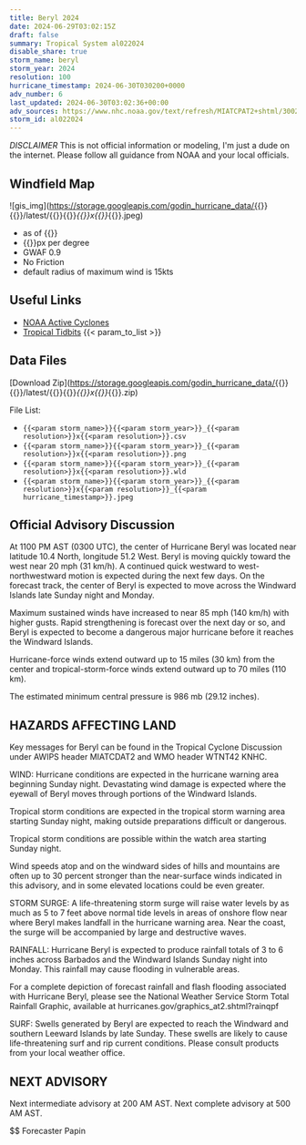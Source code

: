 ```yaml
---
title: Beryl 2024
date: 2024-06-29T03:02:15Z
draft: false
summary: Tropical System al022024
disable_share: true
storm_name: beryl
storm_year: 2024
resolution: 100
hurricane_timestamp: 2024-06-30T030200+0000
adv_number: 6
last_updated: 2024-06-30T03:02:36+00:00
adv_sources: https://www.nhc.noaa.gov/text/refresh/MIATCPAT2+shtml/300239.shtml;https://www.nhc.noaa.gov/refresh/graphics_at2+shtml/024542.shtml?cone
storm_id: al022024
---
```

*DISCLAIMER* This is not official information or modeling, I'm just a dude on the internet.  Please follow all guidance from NOAA and your local officials.

## Windfield Map
![gis_img](https://storage.googleapis.com/godin_hurricane_data/{{<param storm_name>}}{{<param storm_year>}}/latest/{{<param storm_name>}}{{<param storm_year>}}_{{<param resolution>}}x{{<param resolution>}}_{{<param hurricane_timestamp>}}.jpeg)

- as of {{<param last_updated>}}
- {{<param resolution>}}px per degree
- GWAF 0.9
- No Friction
- default radius of maximum wind is 15kts

## Useful Links
- [NOAA Active Cyclones](https://www.nhc.noaa.gov/)
- [Tropical Tidbits](https://www.tropicaltidbits.com/storminfo/)
{{< param_to_list >}}

## Data Files
[Download Zip](https://storage.googleapis.com/godin_hurricane_data/{{<param storm_name>}}{{<param storm_year>}}/latest/{{<param storm_name>}}{{<param storm_year>}}_{{<param resolution>}}x{{<param resolution>}}_{{<param hurricane_timestamp>}}.zip)

File List:
- `{{<param storm_name>}}{{<param storm_year>}}_{{<param resolution>}}x{{<param resolution>}}.csv`
- `{{<param storm_name>}}{{<param storm_year>}}_{{<param resolution>}}x{{<param resolution>}}.png`
- `{{<param storm_name>}}{{<param storm_year>}}_{{<param resolution>}}x{{<param resolution>}}.wld`
- `{{<param storm_name>}}{{<param storm_year>}}_{{<param resolution>}}x{{<param resolution>}}_{{<param hurricane_timestamp>}}.jpeg`


## Official Advisory Discussion
At 1100 PM AST (0300 UTC), the center of Hurricane Beryl was located 
near latitude 10.4 North, longitude 51.2 West. Beryl is moving 
quickly toward the west near 20 mph (31 km/h). A continued quick 
westward to west-northwestward motion is expected during the next 
few days. On the forecast track, the center of Beryl is expected to 
move across the Windward Islands late Sunday night and Monday.
 
Maximum sustained winds have increased to near 85 mph (140 km/h) 
with higher gusts.  Rapid strengthening is forecast over the next 
day or so, and Beryl is expected to become a dangerous major 
hurricane before it reaches the Windward Islands.
 
Hurricane-force winds extend outward up to 15 miles (30 km) from the
center and tropical-storm-force winds extend outward up to 70 miles
(110 km).
 
The estimated minimum central pressure is 986 mb (29.12 inches).
 
 
HAZARDS AFFECTING LAND
----------------------
Key messages for Beryl can be found in the Tropical Cyclone
Discussion under AWIPS header MIATCDAT2 and WMO header WTNT42 KNHC.
 
WIND: Hurricane conditions are expected in the hurricane warning
area beginning Sunday night. Devastating wind damage is expected
where the eyewall of Beryl moves through portions of the Windward
Islands.
 
Tropical storm conditions are expected in the tropical storm warning
area starting Sunday night, making outside preparations difficult or
dangerous.
 
Tropical storm conditions are possible within the watch
area starting Sunday night.
 
Wind speeds atop and on the windward sides of hills and mountains
are often up to 30 percent stronger than the near-surface winds
indicated in this advisory, and in some elevated locations could be
even greater.
 
STORM SURGE:  A life-threatening storm surge will raise water levels 
by as much as 5 to 7 feet above normal tide levels in areas of 
onshore flow near where Beryl makes landfall in the hurricane 
warning area.  Near the coast, the surge will be accompanied by 
large and destructive waves.

RAINFALL:  Hurricane Beryl is expected to produce rainfall totals of 
3 to 6 inches across Barbados and the Windward Islands Sunday night 
into Monday. This rainfall may cause flooding in vulnerable areas.

For a complete depiction of forecast rainfall and flash flooding 
associated with Hurricane Beryl, please see the National Weather 
Service Storm Total Rainfall Graphic, available at 
hurricanes.gov/graphics_at2.shtml?rainqpf
 
SURF:  Swells generated by Beryl are expected to reach the Windward
and southern Leeward Islands by late Sunday.  These swells are
likely to cause life-threatening surf and rip current conditions.
Please consult products from your local weather office.
 
 
NEXT ADVISORY
-------------
Next intermediate advisory at 200 AM AST.
Next complete advisory at 500 AM AST.
 
$$
Forecaster Papin